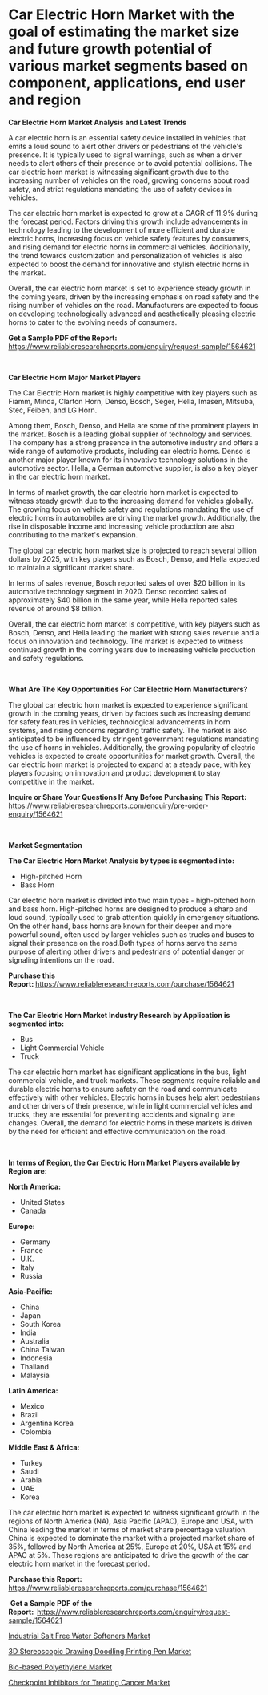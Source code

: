 <p><h1>Car Electric Horn Market with the goal of estimating the market size and future growth potential of various market segments based on component, applications, end user and region</h1></p><p><strong>Car Electric Horn Market Analysis and Latest Trends</strong></p>
<p><p>A car electric horn is an essential safety device installed in vehicles that emits a loud sound to alert other drivers or pedestrians of the vehicle's presence. It is typically used to signal warnings, such as when a driver needs to alert others of their presence or to avoid potential collisions. The car electric horn market is witnessing significant growth due to the increasing number of vehicles on the road, growing concerns about road safety, and strict regulations mandating the use of safety devices in vehicles.</p><p>The car electric horn market is expected to grow at a CAGR of 11.9% during the forecast period. Factors driving this growth include advancements in technology leading to the development of more efficient and durable electric horns, increasing focus on vehicle safety features by consumers, and rising demand for electric horns in commercial vehicles. Additionally, the trend towards customization and personalization of vehicles is also expected to boost the demand for innovative and stylish electric horns in the market.</p><p>Overall, the car electric horn market is set to experience steady growth in the coming years, driven by the increasing emphasis on road safety and the rising number of vehicles on the road. Manufacturers are expected to focus on developing technologically advanced and aesthetically pleasing electric horns to cater to the evolving needs of consumers.</p></p>
<p><strong>Get a Sample PDF of the Report:&nbsp;</strong> <a href="https://www.reliableresearchreports.com/enquiry/request-sample/1564621">https://www.reliableresearchreports.com/enquiry/request-sample/1564621</a></p>
<p>&nbsp;</p>
<p><strong>Car Electric Horn Major Market Players</strong></p>
<p><p>The Car Electric Horn market is highly competitive with key players such as Fiamm, Minda, Clarton Horn, Denso, Bosch, Seger, Hella, Imasen, Mitsuba, Stec, Feiben, and LG Horn. </p><p>Among them, Bosch, Denso, and Hella are some of the prominent players in the market. Bosch is a leading global supplier of technology and services. The company has a strong presence in the automotive industry and offers a wide range of automotive products, including car electric horns. Denso is another major player known for its innovative technology solutions in the automotive sector. Hella, a German automotive supplier, is also a key player in the car electric horn market.</p><p>In terms of market growth, the car electric horn market is expected to witness steady growth due to the increasing demand for vehicles globally. The growing focus on vehicle safety and regulations mandating the use of electric horns in automobiles are driving the market growth. Additionally, the rise in disposable income and increasing vehicle production are also contributing to the market's expansion.</p><p>The global car electric horn market size is projected to reach several billion dollars by 2025, with key players such as Bosch, Denso, and Hella expected to maintain a significant market share. </p><p>In terms of sales revenue, Bosch reported sales of over $20 billion in its automotive technology segment in 2020. Denso recorded sales of approximately $40 billion in the same year, while Hella reported sales revenue of around $8 billion.</p><p>Overall, the car electric horn market is competitive, with key players such as Bosch, Denso, and Hella leading the market with strong sales revenue and a focus on innovation and technology. The market is expected to witness continued growth in the coming years due to increasing vehicle production and safety regulations.</p></p>
<p>&nbsp;</p>
<p><strong>What Are The Key Opportunities For Car Electric Horn Manufacturers?</strong></p>
<p><p>The global car electric horn market is expected to experience significant growth in the coming years, driven by factors such as increasing demand for safety features in vehicles, technological advancements in horn systems, and rising concerns regarding traffic safety. The market is also anticipated to be influenced by stringent government regulations mandating the use of horns in vehicles. Additionally, the growing popularity of electric vehicles is expected to create opportunities for market growth. Overall, the car electric horn market is projected to expand at a steady pace, with key players focusing on innovation and product development to stay competitive in the market.</p></p>
<p><strong>Inquire or Share Your Questions If Any Before Purchasing This Report:</strong> <a href="https://www.reliableresearchreports.com/enquiry/pre-order-enquiry/1564621">https://www.reliableresearchreports.com/enquiry/pre-order-enquiry/1564621</a></p>
<p>&nbsp;</p>
<p><strong>Market Segmentation</strong></p>
<p><strong>The Car Electric Horn Market Analysis by types is segmented into:</strong></p>
<p><ul><li>High-pitched Horn</li><li>Bass Horn</li></ul></p>
<p><p>Car electric horn market is divided into two main types - high-pitched horn and bass horn. High-pitched horns are designed to produce a sharp and loud sound, typically used to grab attention quickly in emergency situations. On the other hand, bass horns are known for their deeper and more powerful sound, often used by larger vehicles such as trucks and buses to signal their presence on the road.Both types of horns serve the same purpose of alerting other drivers and pedestrians of potential danger or signaling intentions on the road.</p></p>
<p><strong>Purchase this Report:&nbsp;</strong><a href="https://www.reliableresearchreports.com/purchase/1564621">https://www.reliableresearchreports.com/purchase/1564621</a></p>
<p>&nbsp;</p>
<p><strong>The Car Electric Horn Market Industry Research by Application is segmented into:</strong></p>
<p><ul><li>Bus</li><li>Light Commercial Vehicle</li><li>Truck</li></ul></p>
<p><p>The car electric horn market has significant applications in the bus, light commercial vehicle, and truck markets. These segments require reliable and durable electric horns to ensure safety on the road and communicate effectively with other vehicles. Electric horns in buses help alert pedestrians and other drivers of their presence, while in light commercial vehicles and trucks, they are essential for preventing accidents and signaling lane changes. Overall, the demand for electric horns in these markets is driven by the need for efficient and effective communication on the road.</p></p>
<p>&nbsp;</p>
<p><strong>In terms of Region, the Car Electric Horn Market Players available by Region are:</strong></p>
<p>
    <p> <strong> North America: </strong>
        <ul>
            <li>United States</li>
            <li>Canada</li>
        </ul>
        </p> 
    <p> <strong> Europe: </strong>
        <ul>
            <li>Germany</li>
            <li>France</li>
            <li>U.K.</li>
            <li>Italy</li>
            <li>Russia</li>
        </ul>
        </p> 
    <p> <strong> Asia-Pacific: </strong>
        <ul>
            <li>China</li>
            <li>Japan</li>
            <li>South Korea</li>
            <li>India</li>
            <li>Australia</li>
            <li>China Taiwan</li>
            <li>Indonesia</li>
            <li>Thailand</li>
            <li>Malaysia</li>
        </ul>
        </p> 
    <p> <strong> Latin America: </strong>
        <ul>
            <li>Mexico</li>
            <li>Brazil</li>
            <li>Argentina Korea</li>
            <li>Colombia</li>
        </ul>
        </p> 
    <p> <strong> Middle East & Africa: </strong>
        <ul>
            <li>Turkey</li>
            <li>Saudi</li>
            <li>Arabia</li>
            <li>UAE</li>
            <li>Korea</li>
        </ul>
    </p>
    </p>
<p><p>The car electric horn market is expected to witness significant growth in the regions of North America (NA), Asia Pacific (APAC), Europe and USA, with China leading the market in terms of market share percentage valuation. China is expected to dominate the market with a projected market share of 35%, followed by North America at 25%, Europe at 20%, USA at 15% and APAC at 5%. These regions are anticipated to drive the growth of the car electric horn market in the forecast period.</p></p>
<p><strong>Purchase this Report: </strong><a href="https://www.reliableresearchreports.com/purchase/1564621">https://www.reliableresearchreports.com/purchase/1564621</a></p>
<p>&nbsp;<strong>Get a Sample PDF of the Report:&nbsp;&nbsp;</strong><a href="https://www.reliableresearchreports.com/enquiry/request-sample/1564621">https://www.reliableresearchreports.com/enquiry/request-sample/1564621</a></p>
<p><strong></strong></p>
<p><p><a href="https://natural-crush-b99.notion.site/Global-Industrial-Salt-Free-Water-Softeners-Market-by-Types-Applications-and-Major-Players-with-R-b02e94e46a014597a9cb9c331fed0aa0">Industrial Salt Free Water Softeners Market</a></p><p><a href="https://view.publitas.com/reportprime-1/3d-stereoscopic-drawing-doodling-printing-pen-market-size-growth-and-forecast-from-2023-2030/">3D Stereoscopic Drawing Doodling Printing Pen Market</a></p><p><a href="https://view.publitas.com/reportprime-1/bio-based-polyethylene-market-research-report-provides-thorough-industry-overview-which-offers-an-in-depth-analysis-of-product-trends-and-new-market-divisions/">Bio-based Polyethylene Market</a></p><p><a href="https://view.publitas.com/reportprime-1/checkpoint-inhibitors-for-treating-cancer-market-share-market-new-trends-analysis-report-by-type-by-application-by-end-use-by-region-and-segment-forecasts-2023-2030/">Checkpoint Inhibitors for Treating Cancer Market</a></p></p>